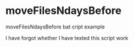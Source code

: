 # moveFilesNdaysBefore
moveFilesNdaysBefore bat cript example

I have forgot whether I have tested this script work
